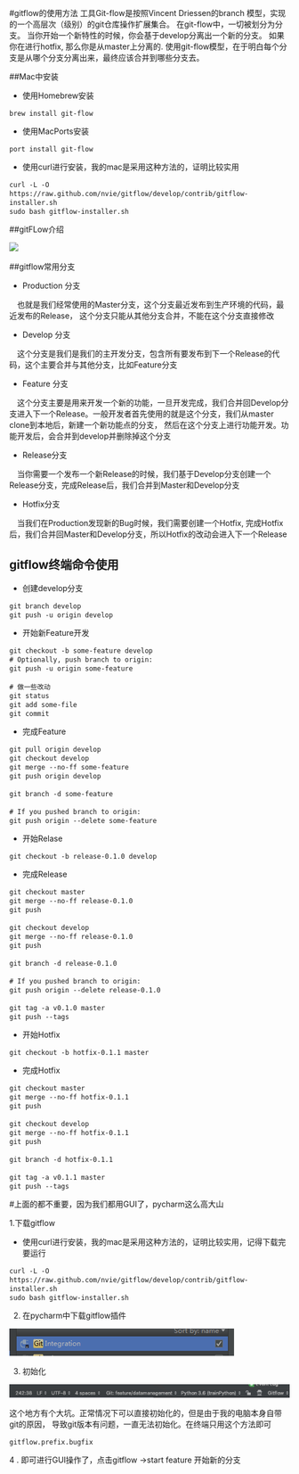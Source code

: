 #gitflow的使用方法
工具Git-flow是按照Vincent Driessen的branch 模型，实现的一个高层次（级别）的git仓库操作扩展集合。 
在git-flow中，一切被划分为分支。 当你开始一个新特性的时候，你会基于develop分离出一个新的分支。 如果你在进行hotfix, 那么你是从master上分离的. 
使用git-flow模型，在于明白每个分支是从哪个分支分离出来，最终应该合并到哪些分支去。

##Mac中安装

* 使用Homebrew安装 
```
brew install git-flow
```

* 使用MacPorts安装 
```
port install git-flow
```

* 使用curl进行安装，我的mac是采用这种方法的，证明比较实用
```
curl -L -O https://raw.github.com/nvie/gitflow/develop/contrib/gitflow-installer.sh
sudo bash gitflow-installer.sh
```

##gitFLow介绍

![](https://img-blog.csdn.net/20170226140622614?watermark/2/text/aHR0cDovL2Jsb2cuY3Nkbi5uZXQvdzY5NTA1MDE2Nw==/font/5a6L5L2T/fontsize/400/fill/I0JBQkFCMA==/dissolve/70/gravity/SouthEast)

##gitflow常用分支

* Production 分支 

&ensp;&ensp;也就是我们经常使用的Master分支，这个分支最近发布到生产环境的代码，最近发布的Release， 这个分支只能从其他分支合并，不能在这个分支直接修改


* Develop 分支 

&ensp;&ensp;这个分支是我们是我们的主开发分支，包含所有要发布到下一个Release的代码，这个主要合并与其他分支，比如Feature分支

* Feature 分支 

&ensp;&ensp;这个分支主要是用来开发一个新的功能，一旦开发完成，我们合并回Develop分支进入下一个Release。一般开发者首先使用的就是这个分支，我们从master clone到本地后，新建一个新功能点的分支，
然后在这个分支上进行功能开发。功能开发后，会合并到develop并删除掉这个分支

* Release分支 

&ensp;&ensp;当你需要一个发布一个新Release的时候，我们基于Develop分支创建一个Release分支，完成Release后，我们合并到Master和Develop分支

* Hotfix分支 

&ensp;&ensp;当我们在Production发现新的Bug时候，我们需要创建一个Hotfix, 完成Hotfix后，我们合并回Master和Develop分支，所以Hotfix的改动会进入下一个Release

## gitflow终端命令使用

* 创建develop分支
```
git branch develop
git push -u origin develop
```
* 开始新Feature开发
```
git checkout -b some-feature develop
# Optionally, push branch to origin:
git push -u origin some-feature    

# 做一些改动    
git status
git add some-file
git commit

```
* 完成Feature
```
git pull origin develop
git checkout develop
git merge --no-ff some-feature
git push origin develop

git branch -d some-feature

# If you pushed branch to origin:
git push origin --delete some-feature
```
* 开始Relase
```
git checkout -b release-0.1.0 develop
```
* 完成Release
```
git checkout master
git merge --no-ff release-0.1.0
git push

git checkout develop
git merge --no-ff release-0.1.0
git push

git branch -d release-0.1.0

# If you pushed branch to origin:
git push origin --delete release-0.1.0   

git tag -a v0.1.0 master
git push --tags
```
* 开始Hotfix
```
git checkout -b hotfix-0.1.1 master
```
* 完成Hotfix
```
git checkout master
git merge --no-ff hotfix-0.1.1
git push

git checkout develop
git merge --no-ff hotfix-0.1.1
git push

git branch -d hotfix-0.1.1

git tag -a v0.1.1 master
git push --tags
```

#上面的都不重要，因为我们都用GUI了，pycharm这么高大山

1.下载gitflow
* 使用curl进行安装，我的mac是采用这种方法的，证明比较实用，记得下载完要运行
```
curl -L -O https://raw.github.com/nvie/gitflow/develop/contrib/gitflow-installer.sh
sudo bash gitflow-installer.sh
```
2. 在pycharm中下载gitflow插件

![](gitflow插件.PNG)

3. 初始化

![](initRepo.png)

这个地方有个大坑。正常情况下可以直接初始化的，但是由于我的电脑本身自带git的原因，
导致git版本有问题，一直无法初始化。在终端只用这个方法即可
```
gitflow.prefix.bugfix
```
4 . 即可进行GUI操作了，点击gitflow ->start feature 开始新的分支